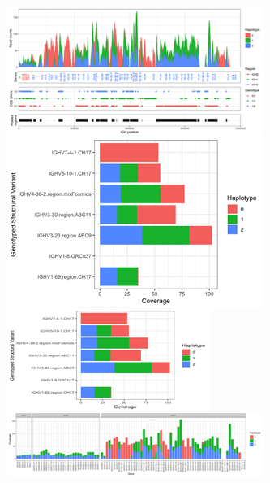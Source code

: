 ![image](plots.png)
![image](plots_1.png)
<img src="plots_1.png" width="400" height="200">
![image](plots_3.png)
